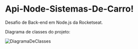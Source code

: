 # Api-Node-Sistemas-De-Carro!

Desafio de Back-end em Node.js da Rocketseat.

Diagrama de classes do projeto:

![DiagramaDeClasses](https://user-images.githubusercontent.com/77989591/145446238-c8343fb7-2109-4155-95bd-adb4eb48d6e8.png)
